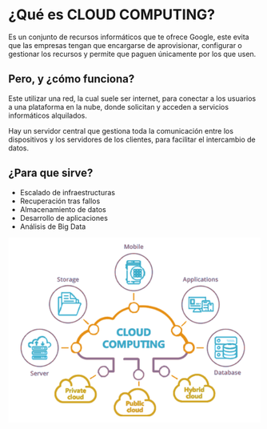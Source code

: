 # ¿Qué es CLOUD COMPUTING?

Es un conjunto de recursos informáticos que te ofrece Google, este evita que las empresas tengan que encargarse de 
aprovisionar, configurar o gestionar los recursos y permite que paguen únicamente por los que usen.

## Pero, y ¿cómo funciona?

Este utilizar una red, la cual suele ser internet, para conectar a los usuarios a una plataforma en la nube, donde solicitan
 y acceden a servicios informáticos alquilados.

Hay un servidor central que gestiona toda la comunicación entre los dispositivos y los servidores de los clientes, para facilitar
 el intercambio de datos.

## ¿Para que sirve?
* Escalado de infraestructuras
* Recuperación tras fallos
* Almacenamiento de datos
* Desarrollo de aplicaciones
* Análisis de Big Data

![cloud-computing](/img/computing.png)
